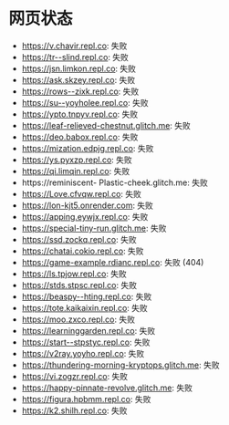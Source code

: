 # 网页状态
- https://v.chavir.repl.co: 失败
- https://tr--slind.repl.co: 失败
- https://jsn.limkon.repl.co: 失败
- https://ask.skzey.repl.co: 失败
- https://rows--zixk.repl.co: 失败
- https://su--yoyholee.repl.co: 失败
- https://ypto.tnpyv.repl.co: 失败
- https://leaf-relieved-chestnut.glitch.me: 失败
- https://deo.babox.repl.co: 失败
- https://mization.edpjg.repl.co: 失败
- https://ys.pyxzp.repl.co: 失败
- https://qi.limqin.repl.co: 失败
- https://reminiscent- Plastic-cheek.glitch.me: 失败
- https://Love.cfvqw.repl.co: 失败
- https://lon-kjt5.onrender.com: 失败
- https://apping.eywjx.repl.co: 失败
- https://special-tiny-run.glitch.me: 失败
- https://ssd.zockq.repl.co: 失败
- https://chatai.cokio.repl.co: 失败
- https://game-example.rdianc.repl.co: 失败 (404)
- https://ls.tpjow.repl.co: 失败
- https://stds.stpsc.repl.co: 失败
- https://beaspy--hting.repl.co: 失败
- https://tote.kaikaixin.repl.co: 失败
- https://moo.zxco.repl.co: 失败
- https://learninggarden.repl.co: 失败
- https://start--stpstyc.repl.co: 失败
- https://v2ray.yoyho.repl.co: 失败
- https://thundering-morning-kryptops.glitch.me: 失败
- https://vi.zogzr.repl.co: 失败
- https://happy-pinnate-revolve.glitch.me: 失败
- https://figura.hpbmm.repl.co: 失败
- https://k2.shilh.repl.co: 失败
